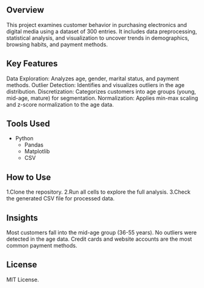 ## Overview
This project examines customer behavior in purchasing electronics and digital media using a dataset of 300 entries. It includes data preprocessing, statistical analysis, and visualization to uncover trends in demographics, browsing habits, and payment methods.

## Key Features
Data Exploration: Analyzes age, gender, marital status, and payment methods.
Outlier Detection: Identifies and visualizes outliers in the age distribution.
Discretization: Categorizes customers into age groups (young, mid-age, mature) for segmentation.
Normalization: Applies min-max scaling and z-score normalization to the age data.

## Tools Used
- Python
  - Pandas
  - Matplotlib
  - CSV

## How to Use
1.Clone the repository.
2.Run all cells to explore the full analysis.
3.Check the generated CSV file for processed data.

## Insights
Most customers fall into the mid-age group (36-55 years).
No outliers were detected in the age data.
Credit cards and website accounts are the most common payment methods.

## License
MIT License.

